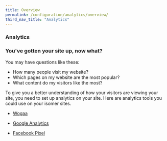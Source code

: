 ```yaml
---
title: Overview
permalink: /configuration/analytics/overview/
third_nav_title: "Analytics"
---
```

### **Analytics**

### You've gotten your site up, now what?

You may have questions like these:
- How many people visit my website?
- Which pages on my website are the most popular?
- What content do my visitors like the most?

To give you a better understanding of how your visitors are viewing your site, you need to set up analytics on your site.
Here are analytics tools you could use on your isomer sites. 

- [Wogaa](../wogaa)

- [Google Analytics](../google-analytics)

- [Facebook Pixel](../facebook-pixel)
